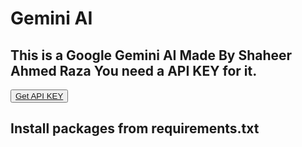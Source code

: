 <h1>Gemini AI</h1>
<h2>This is a Google Gemini AI Made By Shaheer Ahmed Raza You need a API KEY for it.</h2>
<button><a href="https://www.aistudio.google.com">Get API KEY</a></button>
<h2>Install packages from requirements.txt</h2>
